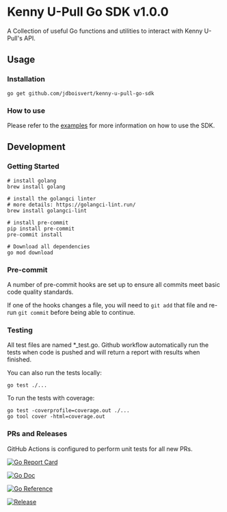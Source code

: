 # Kenny U-Pull Go SDK v1.0.0

A Collection of useful Go functions and utilities to interact with Kenny U-Pull's API.

## Usage

### Installation

    go get github.com/jdboisvert/kenny-u-pull-go-sdk

### How to use

Please refer to the [examples](./docs/examples.md) for more information on how to use the SDK.

## Development

### Getting Started

    # install golang
    brew install golang

    # install the golangci linter
    # more details: https://golangci-lint.run/
    brew install golangci-lint

    # install pre-commit
    pip install pre-commit
    pre-commit install

    # Download all dependencies
    go mod download

### Pre-commit

A number of pre-commit hooks are set up to ensure all commits meet basic code quality standards.

If one of the hooks changes a file, you will need to `git add` that file and re-run `git commit` before being able to continue.


### Testing

All test files are named *_test.go. Github workflow automatically run the tests when code is pushed and will return a report with results when finished.

You can also run the tests locally:

    go test ./...

To run the tests with coverage:

    go test -coverprofile=coverage.out ./...
    go tool cover -html=coverage.out

### PRs and Releases

GitHub Actions is configured to perform unit tests for all new PRs.

[![Go Report Card](https://goreportcard.com/badge/github.com/jdboisvert/kenny-u-pull-go-sdk)](https://goreportcard.com/report/github.com/jdboisvert/kenny-u-pull-go-sdk)

[![Go Doc](https://img.shields.io/badge/godoc-reference-blue.svg?style=flat-square)](https://github.com/jdboisvert/kenny-u-pull-go-sdk)

[![Go Reference](https://pkg.go.dev/badge/github.com/jdboisvert/kenny-u-pull-go-sdk.svg)](https://pkg.go.dev/github.com/jdboisvert/kenny-u-pull-go-sdk)

[![Release](https://img.shields.io/github/release/golang-standards/project-layout.svg?style=flat-square)](https://github.com/jdboisvert/kenny-u-pull-go-sdk/releases/latest)
